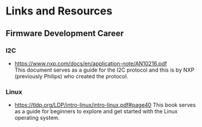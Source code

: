 # **Links and Resources**

## **Firmware Development Career**

### **I2C**
* https://www.nxp.com/docs/en/application-note/AN10216.pdf  
This document serves as a guide for the I2C protocol and this is by NXP (previously Philips) who created the protocol.

### **Linux**
* https://tldp.org/LDP/intro-linux/intro-linux.pdf#page40 
This book serves as a guide for beginners to explore and get started with the Linux operating system.
